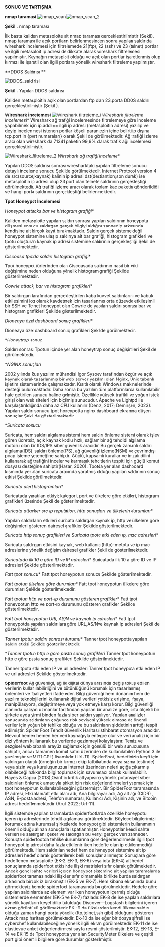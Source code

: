 **SONUC VE TARTIŞMA**

**nmap taramasi**
![nmap_scan](https://github.com/user-attachments/assets/e8418f29-556d-4f40-aa15-06cb04912b0b)
![nmap_scan_2](https://github.com/user-attachments/assets/0581ee2a-06af-49ce-9a87-178922f46203)

**Şekil .** nmap taraması

İlk başta kaliden metasploite ait nmap taraması gerçekleştirilmiştir (Şekil). nmap taraması ile açık portların  belirlenmesinden sonra  yapılan saldırıda wireshark incelemesi için filtrelemede 21(ftp), 22 (ssh) ve 23 (telnet) portlar ve ilgili metasploit ip adresi de dikkate alarak wireshark filtrelemesi yapılmıştır. Kaynağın metasploit olduğu ve açık olan portlar işaretlenmiş olup kırmızı ile işaretli olan ilgili portlara yönelik wireshark filtreleme yapılmıştır.

**DDOS Saldırısı **

![DDOS_saldirisi](https://github.com/user-attachments/assets/615a30c0-b62c-4c6e-a811-031fb331fff0)

**Şekil .** Yapılan DDOS saldırısı

Kaliden metasploitin açık olan portlardan ftp olan 23.porta DDOS saldırı gerçekleştirilmiştir (Şekil ).

**Wireshark İncelemesi**
![Wireshark filtreleme_1](https://github.com/user-attachments/assets/b1a895bb-d601-4ba0-b2d9-1a2710ddac09)
*Wireshark filtreleme incelemesi**
Wireshark ağ trafiği incelemesinde filtrelemeye göre inceleme yapabilmek için ip.addr== ilgili ip adresi (metasploitin adresi) yazılıp ve deyip incelenmesi istenen portlar köşeli parantezin içine belirtilip dışına tcp.port in {port numaraları} olarak Şekil de görülmektedir. Ağ trafiği izleme aracı olan wireshark da 71341 paketin 99,9% olarak trafik ağı incelemesi gerçekleştirilmiştir.

![Wireshark_filtreleme_2](https://github.com/user-attachments/assets/35990928-b1e6-4a9a-b09c-2ff16195d66b)
*Wireshark ağ trafiği inceleme**

Yapılan DDOS saldırısı sonrası wiresharktaki yapılan filtreleme sonucu detaylı inceleme sonucu Şekilde görülmektedir. Internet Protocol version 4 de src(source;kaynak) kalinin ip adresi dst(destiantion;son durak) ise metasploitin ip adresi olup 23 port olan telnete saldırının gerçekleştiği görülmektedir. 
Ağ trafiği izleme aracı olarak toplam kaç paketin gönderildiği ve hangi porta saldırının gerçekleştiği belirlenmektedir. 

**Tpot Honeypot İncelemesi**




*Honeypot attacks bar ve histogram grafiği**

Kaliden metasploite yapılan saldırı sonrası yapılan saldırının honeypota düşmesi sonucu saldırgan gerçek bilgiyi aldığını zannedip arkasında kendisine ait birçok kayıt bırakmaktadır. Saldırı gerçek sisteme değil honeypot sistemine ulaşıp saldırıya ait bar grafiği, histogram grafikleri ve tpotu oluşturan kaynak ip adresi sistemine saldırının gerçekleştiği Şekil  de gösterilmektedir.






*Ciscoasa tpotda saldırı histogram grafiği**

Tpot honeypot türlerinden olan Ciscoasada saldırının nasıl bir etki değişimine neden olduğuna yönelik histogram grafiği Şekilde gösterilmektedir.







*Cowrie attack, bar ve histogram grafikleri**

Bir saldırgan tarafından gerçekleştirilen kaba kuvvet saldırılarını ve kabuk etkileşimini log olarak kaydetmek için tasarlanmış orta düzeyde etkileşimli bir SSH ve Telnet honeypot olan Cowrie de yapılan saldırı sonrası  bar ve histogram grafikleri Şekilde gösterilmektedir.





*Dioneaya özel dashboard sonuç grafikleri**

Dioneaya özel dashboard sonuç grafikleri Şekilde görülmektedir.






**Honeytrap sonuç*

Saldırı sonrası Tpotun içinde yer alan honeytrap sonuç değişimleri Şekil de görülmektedir.







**NGINX sonuçları*

2002 yılında Rus yazılım mühendisi Igor Sysoev tarafından özgür ve açık kaynak olarak tasarlanmış bir web server yazılımı olan Nginx; Unix tabanlı işletim sistemlerinde çalışmaktadır. Kısıtlı olarak Windows makinelerinde desteği bulunmaktadır. Daha sonra bu yazılım tüm platformlarda kullanılabilir hale getirilen sunucu haline gelmiştir. Özellikle yüksek trafikli ve yoğun istek girişi olan web siteleri için biçilmiş sunucudur. Apache ve Lightpd ile karşılaştırıldığında daha az CPU kullanılır (Deniz, 2017; Demirşen, 2023). Yapılan saldırı sonucu tpot honeypotta nginx dashboard ekranına düşen sonuçlar Şekil de gösterilmektedir.






**Suricata sonucu*

Suricata, hem saldırı algılama sistemi hem saldırı önleme sistemi olarak işlev gören ücretsiz, açık kaynak kodlu hızlı, sağlam bir ağ tehdidi algılama motoru olan bir IDS/IPS siber güvenlik aracıdır. Bu gerçek zamanlı saldırı algılama(IDS), saldırı önleme(IPS), ağ güvenliği izleme(NSM) ve çevrimdışı pcap işleme yeteneğine sahiptir. Güçlü, kapsamlı kurallar ve imzalı dilini kullanarak ağ trafiğini inceler ve karmaşık tehditlerin tespiti için güçlü komut dosyası desteğine sahiptir(Hazar, 2020). Tpotda yer alan dashboard kısmında yer alan suricata aracında yaratmış olduğu yapılan saldırının sonuç etkisi Şekilde görülmektedir.






*Suricata alert histogramları**

Suricatada yaratılan etkiyi; kategori, port ve ülkelere göre etkileri, histogram grafikleri üzerinde Şekil de gösterilmektedir.








*Suricata attacker src ıp reputation, http sonuçları ve ülkelerin durumları**

Yapılan saldırıların etkileri suricata saldırgan kaynak ip, http ve ülkelere göre değişimleri gösteren dairesel grafikler Şekilde gösterilmektedir.









*Suricata http sonuç grafikleri ve Suricata tpota etki eden ıp, mac adresleri**

Suricata saldırgan etkisini kaynak, web kullanıcı(http)-metotu ve ip mac adreslerine yönelik değişim dairesel grafikler Şekil de gösterilmektedir.







*Suricatada ilk 10 a göre ID ve IP adresleri**
Suricatada ilk 10 a göre ID ve IP adresleri Şekilde gösterilmektedir.






*Fatt tpot sonucu**
Fatt tpot honeypotun sonucu Şekilde gösterilmektedir.







*Fatt tpotun ülkelere göre durumları**
Fatt tpot honeypotun ülkelere göre durumları Şekilde gösterilmektedir.





*Fatt tpotun http ve port-ıp durumunu gösteren grafikler**
Fatt tpot honeypotun http ve port-ıp durumunu gösteren grafikler Şekilde gösterilmektedir.







*Fatt tpot honeypotun URI, AS/N ve kaynak ip adresleri**
Fatt tpot honeypotda yapılan saldırılara göre URL,AS/Nve kaynak ip adresleri Şekil de gösterilmektedir.






*Tanner tpotun saldırı sonrası durumu**
Tanner tpot honeypotta yapılan saldırı etkisi Şekilde gösterilmektedir.  





**Tanner tpotun http e göre pasta sonuç grafikleri*
Tanner tpot honeypotun http e göre pasta sonuç grafikleri Şekilde gösterilmektedir.








Tanner tpota etki eden  IP ve url adresleri
Tanner tpot honeypota etki eden IP ve url adresleri Şekilde gösterilmektedir.




**Spiderfoot**
Ağ güvenliği, ağ ile dijital dünya arasında değiş tokuş edilen verilerin kullanılabilirliğini ve bütünlüğünü korumak için tasarlanmış önlemleri ve faaliyetleri ifade eder. Bilgi güvenliği hem donanım hem de yazılım teknolojilerini kullanarak dijital verileri yetkisiz erişime, ifşaya, manipülasyona, değiştirmeye veya yok etmeye karşı korur.  Bilgi güvenliği alanında çalışan uzmanlar tarafından yapılan bir analize göre, orta ölçekli bir şirkete ayda yirmi binden fazla siber saldırı yapılıyor. Yapılan analizler sonucunda saldırıların çoğunda risk seviyesi yüksek olmasa da önemli veriler için yoğun bir tehlike olduğu ve bu saldırıların şiddetinin arttığı tespit edilmiştir.  Spider Foot Tehdit Güvenlik Haritası istihbarat otomasyon aracıdır.  Mevcut hemen hemen her veri kaynağıyla entegre olur ve veri analizi için bir dizi yöntem kullanarak bu verilerde gezinmeyi kolaylaştırır. Temiz ve sezgisel web tabanlı arayüz sağlamak için gömülü bir web sunucusuna sahiptir, ancak tamamen komut satırı üzerinden de kullanılabilen Python 3 ile yazılmıştır ve MIT( GPL) lisanslıdır (Url-11). SpiderFoot, hedefinizin keşfi için saldırgan olarak (örneğin bir kırmızı ekip tatbikatında veya sızma testinde) veya sizin veya kuruluşunuzun İnternet üzerinden neleri açığa çıkarmış olabileceği hakkında bilgi toplamak için savunmacı olarak kullanılabilir. Hayes & Cappa (2018),Osint'in kritik altyapısına yönelik potansiyel siber saldırıları önlemek amacıyla şirket için risk değerlendirmeleri yapmak için tpot honeypotun kullanılabileceğini göstermiştir. Bir SpiderFoot taramasında IP adresi, Etki alanı/alt etki alanı adı, Ana bilgisayar adı, Ağ alt ağı (CIDR) , ASN, E-posta adresi, Telefon numarası, Kullanıcı Adı, Kişinin adı, ve Bitcoin adresi hedeflenmektedir (Arul, 2022; Url-11). 








İlgili sistemde yapılan taramalarda spiderfootlarda özellikle honeypotu içeren ip adreslerinde tehdit algılaması görülmektedir. Böylece bilgilerimizi korumak adına kurumsal şirketlerde honeypot gibi sistemlerin kullanımının önemli olduğu alınan sonuçlarla ispatlanmıştır. Honeypotlar kendi sahte verileri ile saldırganı çeker ve saldırgan bu veriyi gerçek veri zanneder. Sonuçta spiderfootda tehlike durumlarına göre değerlendirmede ilgili tpot honeypot ip adresi  daha fazla etkilenir iken hedefte olan ip etkilenmediği görülmektedir. Hem saldırılan hedef hem de honeypot sistemine ait ip adresleri hedef olarak gösterilerek belli sonuçlar alınmıştır. Sonuçlara göre hedeflenen metasploite (EK-2, EK-3, EK-6)  veya iota (EK-4) ait hedef sonuçlarında spiderfoot etkisinde ilişki matrisleri sıfır olarak görülmektedir. Ancak genel sahte verileri içeren honeypot sistemine ait yapılan taramalarda spiderfoot taramasındaki ilişkiler sıfır olmamakla birlikte burda saldırgan arkasında birçok iz bırakmıştır (EK-5 ve EK-7). Hem kibana ekranında bunu görmekteyiz hemde spiderfoot taramasında bu görülmektedir. Hedefe göre yapılan saldırılarda az element var iken honeypotun içermiş olduğu sistemlerde elementler (EK-5 ve EK-7) fazladır. EK-8 de ise yapılan saldırılara yönelik kayıtların keşefidilip tutulduğu Discover—Logstash bilgilerini içeren ekran görüntüsü görülmektedir.EK -9 da ülkelerden kendi ülkene saldırı olduğu zaman hangi porta yönelik (ftp,telnet,ssh gibi) olduğunu gösteren Attack map haritası görülmektedir. Ek-10 da ise eğer bir dosya şifreli ise cyberchef kullanılabileceğine yönelik ilgili ekran görülmektedir. EK-11 de ise elasticvue anket değerlendirmesi sayfa resmi gösterilmiştir. EK-12, EK-13, E-14 ve EK-15 de Tpot honeypotta yer alan SecurityMeter ülkelere ve çeşitli port gibi önemli bilgilere göre durumlar gösterilmiştir.


